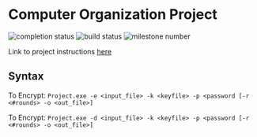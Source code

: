 # Computer Organization Project

![completion status](https://img.shields.io/badge/No-text?label=Complete&color=yellow)
![build status](https://img.shields.io/badge/Done-text?label=Build)
![milestone number](https://img.shields.io/badge/2-text?label=Milestone&color=yellow)

Link to project instructions [here](2023_08_CS_3843_Project.pdf)

## Syntax
To Encrypt:
`Project.exe -e <input_file> -k <keyfile> -p <password [-r <#rounds> -o <out_file>]`

To Encrypt:
`Project.exe -d <input_file> -k <keyfile> -p <password [-r <#rounds> -o <out_file>]`
